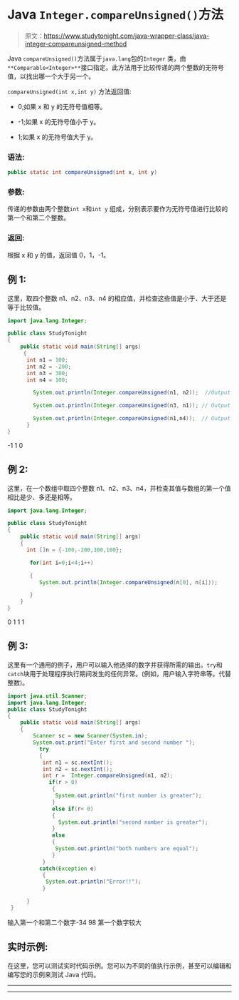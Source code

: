 # Java `Integer.compareUnsigned()`方法

> 原文：<https://www.studytonight.com/java-wrapper-class/java-integer-compareunsigned-method>

Java `compareUnsigned()`方法属于`java.lang`包的`Integer` 类，由`**Comparable<Integer>**`接口指定。此方法用于比较传递的两个整数的无符号值，以找出哪一个大于另一个。

`compareUnsigned(int x,int y)` 方法返回值:

*   0;如果 x 和 y 的无符号值相等。

*   -1;如果 x 的无符号值小于 y。

*   1;如果 x 的无符号值大于 y。

### 语法:

```java
public static int compareUnsigned(int x, int y) 
```

### 参数:

传递的参数由两个整数`int x`和`int y` 组成，分别表示要作为无符号值进行比较的第一个和第二个整数。

### 返回:

根据 x 和 y 的值，返回值 0，1，-1。

## 例 1:

这里，取四个整数 n1、n2、n3、n4 的相应值，并检查这些值是小于、大于还是等于比较值。

```java
import java.lang.Integer;

public class StudyTonight 
{  
    public static void main(String[] args) 
     {          
      int n1 = 100;  
      int n2 = -200;  
      int n3 = 300;  
      int n4 = 100;  

        System.out.println(Integer.compareUnsigned(n1, n2));  //Output will be less than zero

        System.out.println(Integer.compareUnsigned(n3, n1)); // Output will be greater than zero  

        System.out.println(Integer.compareUnsigned(n1,n4));  // Output will be equal to zero
      }  
} 
```

-1
1
0

## 例 2:

这里，在一个数组中取四个整数 n1、n2、n3、n4，并检查其值与数组的第一个值相比是少、多还是相等。

```java
import java.lang.Integer;

public class StudyTonight 
{  
    public static void main(String[] args) 
    {          
      int []n = {-100,-200,300,100};  

       for(int i=0;i<4;i++)

       {
          System.out.println(Integer.compareUnsigned(n[0], n[i]));  

       }  
    } 
}
```

0
1
1
1

## 例 3:

这里有一个通用的例子，用户可以输入他选择的数字并获得所需的输出。`try`和`catch`块用于处理程序执行期间发生的任何异常。(例如，用户输入字符串等。代替整数)。

```java
import java.util.Scanner; 
import java.lang.Integer;
public class StudyTonight 
{  
    public static void main(String[] args) 
    {      
        Scanner sc = new Scanner(System.in);  
        System.out.print("Enter first and second number ");  
          try
          {
           int n1 = sc.nextInt();  
           int n2 = sc.nextInt();  
           int r =  Integer.compareUnsigned(n1, n2);    
             if(r > 0)
              {  
               System.out.println("first number is greater");  
              }
              else if(r< 0) 
              {  
                System.out.println("second number is greater");  
              } 
              else
              {  
               System.out.println("both numbers are equal");
              }
           }
          catch(Exception e)
           {
            System.out.println("Error!!");
           }

      }  
 } 
```

输入第一个和第二个数字-34 98
第一个数字较大

## 实时示例:

在这里，您可以测试实时代码示例。您可以为不同的值执行示例，甚至可以编辑和编写您的示例来测试 Java 代码。

* * *

* * *